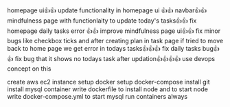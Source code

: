homepage ui👍👍
update functionality in homepage ui 👍👍
navbar👍👍
mindfulness page with functionlaity to update today's tasks👍👍
fix homepage daily tasks error 👍👍
improve mindfulness page ui👍👍
fix minor bugs like checkbox ticks and after creating plan in task page if tried to move back to home page we get error in todays tasks👍👍👍
fix daily tasks bug👍👍
fix bug that it shows no todays task after updation👍👍👍👍
use devops concept on this

create aws ec2 instance
setup docker
setup docker-compose
install git
install mysql container
write dockerfile to install node and to start node
write docker-compose.yml to start mysql
run containers always